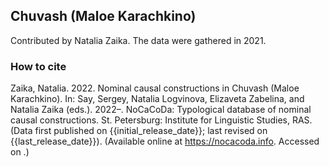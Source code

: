 ## Chuvash (Maloe Karachkino)

Contributed by Natalia Zaika. The data were gathered in 2021.

### How to cite

Zaika, Natalia. 2022. Nominal causal constructions in Chuvash (Maloe Karachkino). In: Say, Sergey, Natalia Logvinova,
Elizaveta Zabelina, and Natalia Zaika (eds.). 2022–. NoCaCoDa: Typological database of nominal causal constructions.
St. Petersburg: Institute for Linguistic Studies, RAS. (Data first published on {{initial_release_date}};
last revised on {{last_release_date}}). (Available online at https://nocacoda.info. Accessed on <span class="today-span"></span>.)
